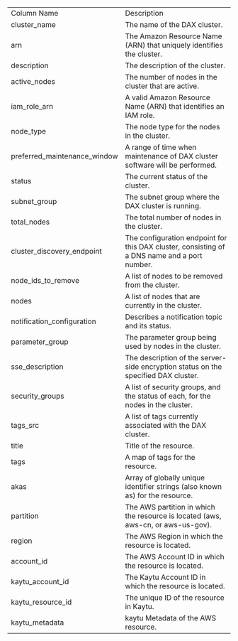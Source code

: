 <table>
	<tr><td>Column Name</td><td>Description</td></tr>
	<tr><td>cluster_name</td><td>The name of the DAX cluster.</td></tr>
	<tr><td>arn</td><td>The Amazon Resource Name (ARN) that uniquely identifies the cluster.</td></tr>
	<tr><td>description</td><td>The description of the cluster.</td></tr>
	<tr><td>active_nodes</td><td>The number of nodes in the cluster that are active.</td></tr>
	<tr><td>iam_role_arn</td><td>A valid Amazon Resource Name (ARN) that identifies an IAM role.</td></tr>
	<tr><td>node_type</td><td>The node type for the nodes in the cluster.</td></tr>
	<tr><td>preferred_maintenance_window</td><td>A range of time when maintenance of DAX cluster software will be performed.</td></tr>
	<tr><td>status</td><td>The current status of the cluster.</td></tr>
	<tr><td>subnet_group</td><td>The subnet group where the DAX cluster is running.</td></tr>
	<tr><td>total_nodes</td><td>The total number of nodes in the cluster.</td></tr>
	<tr><td>cluster_discovery_endpoint</td><td>The configuration endpoint for this DAX cluster, consisting of a DNS name and a port number.</td></tr>
	<tr><td>node_ids_to_remove</td><td>A list of nodes to be removed from the cluster.</td></tr>
	<tr><td>nodes</td><td>A list of nodes that are currently in the cluster.</td></tr>
	<tr><td>notification_configuration</td><td>Describes a notification topic and its status.</td></tr>
	<tr><td>parameter_group</td><td>The parameter group being used by nodes in the cluster.</td></tr>
	<tr><td>sse_description</td><td>The description of the server-side encryption status on the specified DAX cluster.</td></tr>
	<tr><td>security_groups</td><td>A list of security groups, and the status of each, for the nodes in the cluster.</td></tr>
	<tr><td>tags_src</td><td>A list of tags currently associated with the DAX cluster.</td></tr>
	<tr><td>title</td><td>Title of the resource.</td></tr>
	<tr><td>tags</td><td>A map of tags for the resource.</td></tr>
	<tr><td>akas</td><td>Array of globally unique identifier strings (also known as) for the resource.</td></tr>
	<tr><td>partition</td><td>The AWS partition in which the resource is located (aws, aws-cn, or aws-us-gov).</td></tr>
	<tr><td>region</td><td>The AWS Region in which the resource is located.</td></tr>
	<tr><td>account_id</td><td>The AWS Account ID in which the resource is located.</td></tr>
	<tr><td>kaytu_account_id</td><td>The Kaytu Account ID in which the resource is located.</td></tr>
	<tr><td>kaytu_resource_id</td><td>The unique ID of the resource in Kaytu.</td></tr>
	<tr><td>kaytu_metadata</td><td>kaytu Metadata of the AWS resource.</td></tr>
</table>